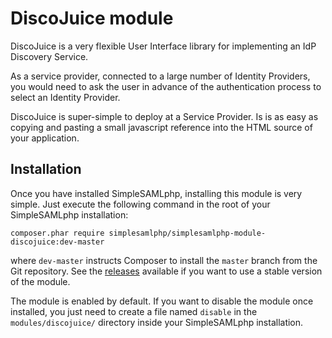 DiscoJuice module
=================

DiscoJuice is a very flexible User Interface library for implementing an IdP Discovery Service.

As a service provider, connected to a large number of Identity Providers, you would need to ask the user in advance of
the authentication process to select an Identity Provider.

DiscoJuice is super-simple to deploy at a Service Provider. Is is as easy as copying and pasting a small javascript
reference into the HTML source of your application.

Installation
------------

Once you have installed SimpleSAMLphp, installing this module is very simple. Just execute the following
command in the root of your SimpleSAMLphp installation:

```
composer.phar require simplesamlphp/simplesamlphp-module-discojuice:dev-master
```

where `dev-master` instructs Composer to install the `master` branch from the Git repository. See the
[releases](https://github.com/simplesamlphp/simplesamlphp-module-discojuice/releases) available if you
want to use a stable version of the module.

The module is enabled by default. If you want to disable the module once installed, you just need to create a file named
`disable` in the `modules/discojuice/` directory inside your SimpleSAMLphp installation.